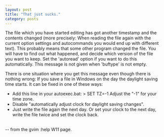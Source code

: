 ```yaml
---
layout: post
title: "That just sucks."
category: posts
---
```

<p>The file which you have started editing has got another timestamp and the
contents changed (more precisely: When reading the file again with the current
option settings and autocommands you would end up with different text).  This
probably means that some other program changed the file.  You will have to
find out what happened, and decide which version of the file you want to keep.
Set the 'autoread' option if you want to do this automatically.
This message is not given when 'buftype' is not empty.

There is one situation where you get this message even though there is nothing
wrong: If you save a file in Windows on the day the daylight saving time
starts.  It can be fixed in one of these ways:
<ul>
<li>Add this line in your autoexec.bat: >
   SET TZ=-1
   Adjust the "-1" for your time zone.</li>
<li>Disable "automatically adjust clock for daylight saving changes".</li>
<li>Just write the file again the next day.  Or set your clock to the next day,
write the file twice and set the clock back.</li>
</ul>
<br>
-- from the gvim :help W11 page.
